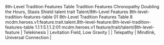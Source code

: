 <ability>
  <name>8th-Level Tradition Features Table</name>
  <keywords>
    <keyword>Tradition</keyword>
  </keywords>
  <type>Features</type>
  <distance>Chronopathy</distance>
  <target>Doubling the Hours, Stasis Shield</target>
  <metadata>
    <class>talent</class>
    <feature_type>trait</feature_type>
    <file_dpath>Talent/8th-Level Features</file_dpath>
    <item_id>8th-level-tradition-features-table</item_id>
    <item_index>01</item_index>
    <item_name>8th-Level Tradition Features Table</item_name>
    <level>8</level>
    <scc>mcdm.heroes.v1:feature.trait.talent.8th-level-feature:8th-level-tradition-features-table</scc>
    <scdc>1.1.1:5.1.1.2:01</scdc>
    <source>mcdm.heroes.v1</source>
    <type>feature/trait/talent/8th-level-feature</type>
  </metadata>
  <effects>
    <effect type="mundane">| Telekinesis | Levitation Field, Low Gravity     |
| Telepathy   | Mindlink, Universal Connection    |</effect>
  </effects>
</ability>

